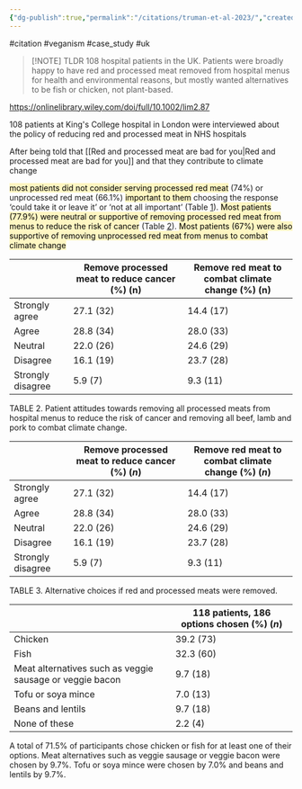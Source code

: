 ```yaml
---
{"dg-publish":true,"permalink":"/citations/truman-et-al-2023/","created":"2025-10-23T17:42:45.163+01:00","updated":"2025-10-23T18:06:08.821+01:00"}
---
```


#citation #veganism #case_study #uk 


> [!NOTE] TLDR
> 108 hospital patients in the UK. Patients were broadly happy to have red and processed meat removed from hospital menus for health and environmental reasons, but mostly wanted alternatives to be fish or chicken, not plant-based.

https://onlinelibrary.wiley.com/doi/full/10.1002/lim2.87

108 patients at King's College hospital in London were interviewed about the policy of reducing red and processed meat in NHS hospitals

After being told that [[Red and processed meat are bad for you\|Red and processed meat are bad for you]] and that they contribute to climate change

<mark style="background: #FFF3A3A6;">most patients did not consider serving processed red meat</mark> (74%) or unprocessed red meat (66.1%) <mark style="background: #FFF3A3A6;">important to them</mark> choosing the response ‘could take it or leave it’ or ‘not at all important’ (Table [1](https://onlinelibrary.wiley.com/doi/full/10.1002/lim2.87#lim287-tbl-0001 "Link to table")). <mark style="background: #FFF3A3A6;">Most patients (77.9%) were neutral or supportive of removing processed red meat from menus to reduce the risk of cancer</mark> (Table [2](https://onlinelibrary.wiley.com/doi/full/10.1002/lim2.87#lim287-tbl-0003 "Link to table")). <mark style="background: #FFF3A3A6;">Most patients (67%) were also supportive of removing unprocessed red meat from menus to combat climate change</mark>

|                       | Remove processed meat to reduce cancer (%) (n) | Remove red meat to combat climate change (%) (n) |
|-----------------------|------------------------------------------------|---------------------------------------------------|
| Strongly agree        | 27.1 (32)                                      | 14.4 (17)                                          |
| Agree                 | 28.8 (34)                                      | 28.0 (33)                                          |
| Neutral               | 22.0 (26)                                      | 24.6 (29)                                          |
| Disagree              | 16.1 (19)                                      | 23.7 (28)                                          |
| Strongly disagree     | 5.9 (7)                                        | 9.3 (11)                                           |

TABLE 2. Patient attitudes towards removing all processed meats from hospital menus to reduce the risk of cancer and removing all beef, lamb and pork to combat climate change.

|                       | Remove processed meat to reduce cancer (%) (_n_) | Remove red meat to combat climate change (%) (_n_) |
|-----------------------|--------------------------------------------------|-----------------------------------------------------|
| Strongly agree        | 27.1 (32)                                        | 14.4 (17)                                            |
| Agree                 | 28.8 (34)                                        | 28.0 (33)                                            |
| Neutral               | 22.0 (26)                                        | 24.6 (29)                                            |
| Disagree              | 16.1 (19)                                        | 23.7 (28)                                            |
| Strongly disagree     | 5.9 (7)                                          | 9.3 (11)                                             |

TABLE 3. Alternative choices if red and processed meats were removed.

|                                                          | 118 patients, 186 options chosen (%) (_n_) |
| -------------------------------------------------------- | ------------------------------------------ |
| Chicken                                                  | 39.2 (73)                                  |
| Fish                                                     | 32.3 (60)                                  |
| Meat alternatives such as veggie sausage or veggie bacon | 9.7 (18)                                   |
| Tofu or soya mince                                       | 7.0 (13)                                   |
| Beans and lentils                                        | 9.7 (18)                                   |
| None of these                                            | 2.2 (4)                                    |

A total of 71.5% of participants chose chicken or fish for at least one of their options. Meat alternatives such as veggie sausage or veggie bacon were chosen by 9.7%. Tofu or soya mince were chosen by 7.0% and beans and lentils by 9.7%.